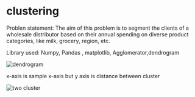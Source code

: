 # clustering
Problen statement:
The aim of this problem is to segment the clients of a wholesale distributor based on their annual spending on diverse
product categories, like milk, grocery, region, etc.

Library used:
Numpy, Pandas , matplotlib, Agglomerator,dendrogram


![dendrogram](https://user-images.githubusercontent.com/61820721/147391323-75d158a5-e5e1-4a39-bca7-e617d8e99740.png)


 x-axis is sample x-axis but y axis is distance between cluster

![two cluster](https://user-images.githubusercontent.com/61820721/147391349-7df42763-bb59-430f-b334-d35ea0a2b832.png)
